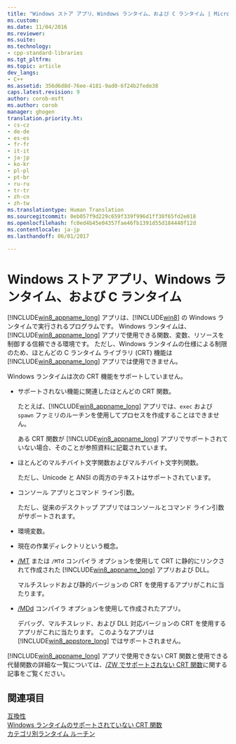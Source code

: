 ```yaml
---
title: "Windows ストア アプリ、Windows ランタイム、および C ランタイム | Microsoft Docs"
ms.custom: 
ms.date: 11/04/2016
ms.reviewer: 
ms.suite: 
ms.technology:
- cpp-standard-libraries
ms.tgt_pltfrm: 
ms.topic: article
dev_langs:
- C++
ms.assetid: 356d6d8d-76ee-4181-9ad0-6f24b2fede38
caps.latest.revision: 9
author: corob-msft
ms.author: corob
manager: ghogen
translation.priority.ht:
- cs-cz
- de-de
- es-es
- fr-fr
- it-it
- ja-jp
- ko-kr
- pl-pl
- pt-br
- ru-ru
- tr-tr
- zh-cn
- zh-tw
ms.translationtype: Human Translation
ms.sourcegitcommit: 0eb057f9d229c659f339f996d1ff38f65fd2e018
ms.openlocfilehash: fc0ed4b45e04357fae46fb1391d55d184440f12d
ms.contentlocale: ja-jp
ms.lasthandoff: 06/01/2017

---
```

# <a name="windows-store-apps-the-windows-runtime-and-the-c-run-time"></a>Windows ストア アプリ、Windows ランタイム、および C ランタイム
[!INCLUDE[win8_appname_long](../build/includes/win8_appname_long_md.md)] アプリは、[!INCLUDE[win8](../build/reference/includes/win8_md.md)] の Windows ランタイムで実行されるプログラムです。  Windows ランタイムは、[!INCLUDE[win8_appname_long](../build/includes/win8_appname_long_md.md)] アプリで使用できる関数、変数、リソースを制御する信頼できる環境です。 ただし、Windows ランタイムの仕様による制限のため、ほとんどの C ランタイム ライブラリ (CRT) 機能は [!INCLUDE[win8_appname_long](../build/includes/win8_appname_long_md.md)] アプリでは使用できません。  
  
 Windows ランタイムは次の CRT 機能をサポートしていません。  
  
-   サポートされない機能に関連したほとんどの CRT 関数。  
  
     たとえば、[!INCLUDE[win8_appname_long](../build/includes/win8_appname_long_md.md)] アプリでは、`exec` および `spawn` ファミリのルーチンを使用してプロセスを作成することはできません。  
  
     ある CRT 関数が [!INCLUDE[win8_appname_long](../build/includes/win8_appname_long_md.md)] アプリでサポートされていない場合、そのことが参照資料に記載されています。  
  
-   ほとんどのマルチバイト文字関数およびマルチバイト文字列関数。  
  
     ただし、Unicode と ANSI の両方のテキストはサポートされています。  
  
-   コンソール アプリとコマンド ライン引数。  
  
     ただし、従来のデスクトップ アプリではコンソールとコマンド ライン引数がサポートされます。  
  
-   環境変数。  
  
-   現在の作業ディレクトリという概念。  
  
-   [/MT](../build/reference/md-mt-ld-use-run-time-library.md) または `/MTd` コンパイラ オプションを使用して CRT に静的にリンクされて作成された [!INCLUDE[win8_appname_long](../build/includes/win8_appname_long_md.md)] アプリおよび DLL。  
  
     マルチスレッドおよび静的バージョンの CRT を使用するアプリがこれに当たります。  
  
-   [/MDd](../build/reference/md-mt-ld-use-run-time-library.md) コンパイラ オプションを使用して作成されたアプリ。  
  
     デバッグ、マルチスレッド、および DLL 対応バージョンの CRT を使用するアプリがこれに当たります。 このようなアプリは [!INCLUDE[win8_appstore_long](../build/reference/includes/win8_appstore_long_md.md)] ではサポートされません。  
  
 [!INCLUDE[win8_appname_long](../build/includes/win8_appname_long_md.md)] アプリで使用できない CRT 関数と使用できる代替関数の詳細な一覧については、[/ZW でサポートされない CRT 関数](http://msdn.microsoft.com/library/windows/apps/jj606124.aspx)に関する記事をご覧ください。  
  
## <a name="see-also"></a>関連項目  
 [互換性](../c-runtime-library/compatibility.md)   
 [Windows ランタイムのサポートされていない CRT 関数](../c-runtime-library/windows-runtime-unsupported-crt-functions.md)   
 [カテゴリ別ランタイム ルーチン](../c-runtime-library/run-time-routines-by-category.md)
